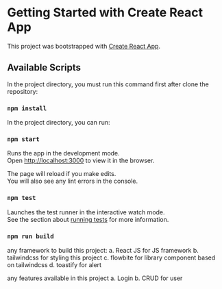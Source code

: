 # Getting Started with Create React App

This project was bootstrapped with [Create React App](https://github.com/facebook/create-react-app).

## Available Scripts

In the project directory, you must run this command first after clone the repository:

### `npm install`

In the project directory, you can run:

### `npm start`

Runs the app in the development mode.\
Open [http://localhost:3000](http://localhost:3000) to view it in the browser.

The page will reload if you make edits.\
You will also see any lint errors in the console.

### `npm test`

Launches the test runner in the interactive watch mode.\
See the section about [running tests](https://facebook.github.io/create-react-app/docs/running-tests) for more information.

### `npm run build`

any framework to build this project:
a. React JS for JS framework
b. tailwindcss for styling this project
c. flowbite for library component based on tailwindcss
d. toastify for alert

any features available in this project
a. Login
b. CRUD for user
